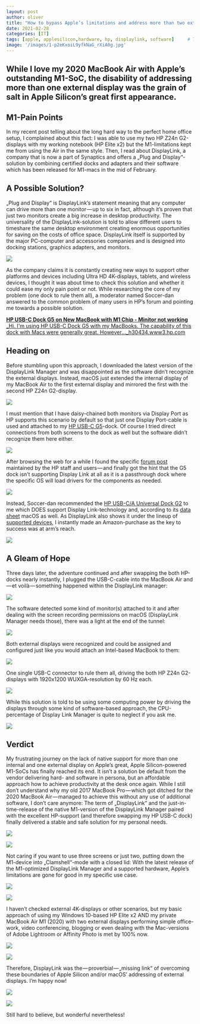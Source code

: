 ```yaml
---
layout: post
author: oliver
title: "How to bypass Apple’s limitations and address more than two external displays with M1-based Macs"
date: 2021-02-28
categories: [IT]
tags: [apple, applesilicon,hardware, hp, displaylink, software]     # TAG names should always be lowercase
image: '/images/1-p2eKxoiL9yfkNaG_rXiA0g.jpg'
---
```


## While I love my 2020 MacBook Air with Apple’s outstanding M1-SoC, the disability of addressing more than one external display was the grain of salt in Apple Silicon’s great first appearance.

## M1-Pain Points

In my recent post telling about the long hard way to the perfect home office setup, I complained about this fact: I was able to use my two HP Z24n G2-displays with my working notebook (HP Elite x2) but the M1-limitations kept me from using the Air in the same style. Then, I read about DisplayLink, a company that is now a part of Synaptics and offers a „Plug and Display“-solution by combining certified docks and adapters and their software which has been released for M1-macs in the mid of February.

## A Possible Solution?

„Plug and Display“ is DisplayLink’s statement meaning that any computer can drive more than one monitor — up to six in fact, although it’s proven that just two monitors create a big increase in desktop productivity. The universality of the DisplayLink-solution is told to allow different users to timeshare the same desktop environment creating enormous opportunities for saving on the costs of office space. DisplayLink itself is supported by the major PC-computer and accessories companies and is designed into docking stations, graphics adapters, and monitors.

![](../images/1-Qg2XwVd6r0x-iW8acRlFvA.jpg)

As the company claims it is constantly creating new ways to support other platforms and devices including Ultra HD 4K-displays, tablets, and wireless devices, I thought it was about time to check this solution and whether it could ease my only pain point or not. While researching the core of my problem (one dock to rule them all), a moderator named Soccer-dan answered to the common problem of many users in HP’s forum and pointing me towards a possible solution.

[**HP USB-C Dock G5 on New MacBook with M1 Chip - Minitor not working**](https://h30434.www3.hp.com/t5/Business-Notebooks/HP-USB-C-Dock-G5-on-New-MacBook-with-M1-Chip-Minitor-not/td-p/7860077/highlight/false)  
[_Hi. I'm using HP USB-C Dock G5 with my MacBooks. The capability of this dock with Macs were generally great. However…_h30434.www3.hp.com](https://h30434.www3.hp.com/t5/Business-Notebooks/HP-USB-C-Dock-G5-on-New-MacBook-with-M1-Chip-Minitor-not/td-p/7860077/highlight/false)

## Heading on

Before stumbling upon this approach, I downloaded the latest version of the DisplayLink Manager and was disappointed as the software didn’t recognize the external displays. Instead, macOS just extended the internal display of my MacBook Air to the first external display and mirrored the first with the second HP Z24n G2-display.

![](../images/1-xEMbD3QS-erxCT66gilx8A.jpg)

I must mention that I have daisy-chained both monitors via Display Port as HP supports this scenario by default so that just one Display Port-cable is used and attached to my [HP USB-C G5](https://amzn.to/3syuSct)\-dock. Of course I tried direct connections from both screens to the dock as well but the software didn’t recognize them here either.

![](../images/1-VM6dDit-dVBUrcRtfUk5Uw.jpg)

After browsing the web for a while I found the specific [forum post](https://h30434.www3.hp.com/t5/Business-Notebooks/HP-USB-C-Dock-G5-on-New-MacBook-with-M1-Chip-Minitor-not/td-p/7860077/highlight/false) maintained by the HP staff and users — and finally got the hint that the G5 dock isn’t supporting Display Link at all as it is a passthrough dock where the specific OS will load drivers for the components as needed.

![](../images/1-wSdPccUqG7BMB7drvET0IA.jpg)

Instead, Soccer-dan recommended the [HP USB-C/A Universal Dock G2](https://amzn.to/37THUJZ) to me which DOES support Display Link-technology and, according to its [data sheet](https://www8.hp.com/h20195/v2/GetPDF.aspx/4AA7-5549ENW.pdf) macOS as well. As DisplayLink also shows it under the lineup of [supported devices](https://www.displaylink.com/products), I instantly made an Amazon-purchase as the key to success was at arm’s reach.

![](../images/1-DS3-TEUKY8F15N7pUgspnw.jpg)

## A Gleam of Hope

Three days later, the adventure continued and after swapping the both HP-docks nearly instantly, I plugged the USB-C-cable into the MacBook Air and — et voilà — something happened within the DisplayLink manager:

![](../images/1-d0BhrqeSBDYoCoLDQHyHBw.jpg)

The software detected some kind of monitor(s) attached to it and after dealing with the screen recording permissions on macOS (DisplayLink Manager needs those), there was a light at the end of the tunnel:

![](../images/1-hYSTn5GEDvCnN1INoLdJpQ.jpg)

Both external displays were recognized and could be assigned and configured just like you would attach an Intel-based MacBook to them:

![](../images/1-m2fKe24XAWZUllaMmMIgUw.jpg)

One single USB-C connector to rule them all, driving the both HP Z24n G2-displays with 1920x1200 WUXGA-resolution by 60 Hz each.

![](../images/1-uLezHxhZ5SbTKipbUUvYAg.jpg)

While this solution is told to be using some computing power by driving the displays through some kind of software-based approach, the CPU-percentage of Display Link Manager is quite to neglect if you ask me.

![](../images/1-ZVk4YkdqGETDCNqX1pXD0g.jpg)

## Verdict

My frustrating journey on the lack of native support for more than one internal and one external display on Apple’s great, Apple Silicon-powered M1-SoCs has finally reached its end. It isn’t a solution be default from the vendor delivering hard- and software in persona, but an affordable approach how to achieve productivity at the desk once again. While I still don’t understand why my old 2017 MacBook Pro — which got ditched for the 2020 MacBook Air — managed to achieve this without any use of additional software, I don’t care anymore: The term of „DisplayLink“ and the just-in-time-release of the native M1-version of the DisplayLink Manager paired with the excellent HP-support (and therefore swapping my HP USB-C dock) finally delivered a stable and safe solution for my personal needs.

![](../images/1-BD_rLz6juu2sc3K1RGwgkw.jpg)

![](../images/1-d5o20_NrY5Io3FkHeBhzZw.jpg)

Not caring if you want to use three screens or just two, putting down the M1-device into „Clamshell“-mode with a closed lid: With the latest release of the M1-optimized DisplayLink Manager and a supported hardware, Apple’s limitations are gone for good in my specific use case.

![](../images/1-0fdkzsvOlNmkcSEch-N16w.jpg)

![](../images/1-utMpIOkqmtjNYUDUhWSYcg.jpg)

I haven’t checked external 4K-displays or other scenarios, but my basic approach of using my Windows 10-based HP Elite x2 AND my private MacBook Air M1 (2020) with two external displays performing simple office-work, video conferencing, blogging or even dealing with the Mac-versions of Adobe Lightroom or Affinity Photo is met by 100% now.

![](../images/Bildschirmfoto-2021-12-15-um-19.14.24-1.jpg)

![](../images/Bildschirmfoto-2021-12-15-um-19.14.27.jpg)

Therefore, DisplayLink was the — proverbial — „missing link“ of overcoming these boundaries of Apple Silicon and/or macOS’ addressing of external displays. I’m happy now!

![](../images/1-tEotTBx3Rfq5AMhRVIUWgQ.jpg)

![](../images/1-rdyaDX1ytot11DqhawAr8w.jpg)

Still hard to believe, but wonderful nevertheless!